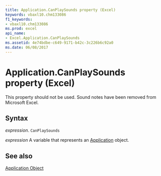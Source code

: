 ```yaml
---
title: Application.CanPlaySounds property (Excel)
keywords: vbaxl10.chm133086
f1_keywords:
- vbaxl10.chm133086
ms.prod: excel
api_name:
- Excel.Application.CanPlaySounds
ms.assetid: 4e74bdbe-c649-9171-b42c-3c226b6c92a0
ms.date: 06/08/2017
---
```



# Application.CanPlaySounds property (Excel)

This property should not be used. Sound notes have been removed from Microsoft Excel.


## Syntax

 _expression_. `CanPlaySounds`

 _expression_ A variable that represents an [Application](Excel.Application-graph-property.md) object.


## See also


[Application Object](Excel.Application(object).md)

